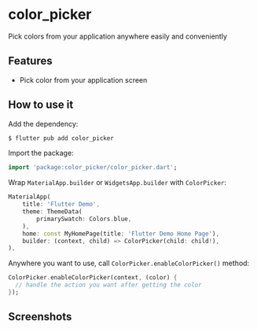 <!--

-->
# color_picker

Pick colors from your application anywhere easily and conveniently

## Features

+ Pick color from your application screen

## How to use it

Add the dependency: 

```bash
$ flutter pub add color_picker
```

Import the package:

```dart
import 'package:color_picker/color_picker.dart';
```

Wrap `MaterialApp.builder` or `WidgetsApp.builder` with `ColorPicker`:

```dart
MaterialApp(
    title: 'Flutter Demo',
    theme: ThemeData(
        primarySwatch: Colors.blue,
    ),
    home: const MyHomePage(title: 'Flutter Demo Home Page'),
    builder: (context, child) => ColorPicker(child: child!),
),
```

Anywhere you want to use, call `ColorPicker.enableColorPicker()` method:

```dart
ColorPicker.enableColorPicker(context, (color) {
  // handle the action you want after getting the color
});
```

## Screenshots